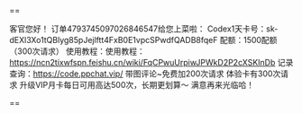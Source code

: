 ==

客官您好！
订单4793745097026846547给您上菜啦：
Codex1天卡号：sk-dEXl3Xo1tQBlyg85pJejlftt4FxB0E1vpcSPwdfQADB8fqeF
配额：1500配额（300次请求）
使用教程：使用教程：https://ncn2tixwfspn.feishu.cn/wiki/FqCPwuUrpiwJPWkD2P2cXSKInDb
记录查询：https://code.ppchat.vip/
带图评论~免费加200次请求
体验卡有300次请求
升级VIP月卡每日可用高达500次，长期更划算～
满意再来光临哈！

==